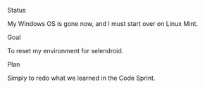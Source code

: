 Status

My Windows OS is gone now, and I must start over on Linux Mint.

Goal

To reset my environment for selendroid.

Plan

Simply to redo what we learned in the Code Sprint.
